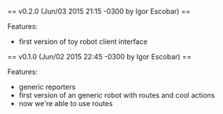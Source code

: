 == v0.2.0 (Jun/03 2015 21:15 -0300 by Igor Escobar) ==

Features:

* first version of toy robot client interface

== v0.1.0 (Jun/02 2015 22:45 -0300 by Igor Escobar) ==

Features:

* generic reporters
* first version of an generic robot with routes and cool actions
* now we're able to use routes

